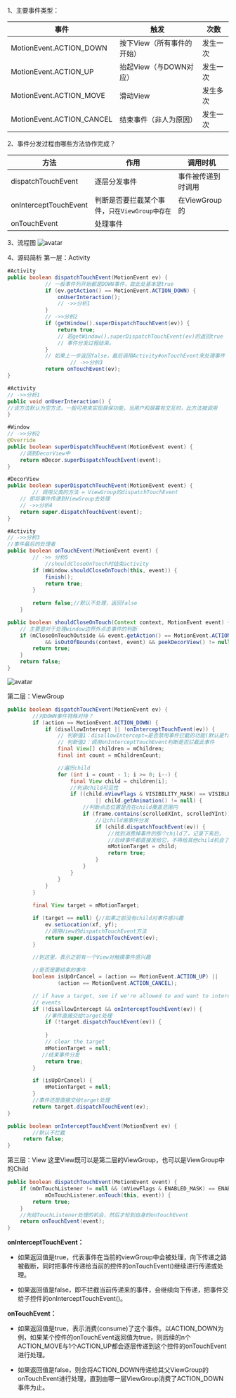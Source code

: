 1、主要事件类型：

|事件|触发|次数|
|---|---|---|
| MotionEvent.ACTION_DOWN | 按下View（所有事件的开始）|发生一次 |
| MotionEvent.ACTION_UP | 抬起View（与DOWN对应）|发生一次 |
| MotionEvent.ACTION_MOVE | 滑动View|发生多次 |
| MotionEvent.ACTION_CANCEL | 结束事件（非人为原因）|发生一次 |

2、事件分发过程由哪些方法协作完成？

|方法|作用|调用时机|
|---|---|---|
|dispatchTouchEvent|逐层分发事件|事件被传递到时调用|
|onInterceptTouchEvent|判断是否要拦截某个事件，`只在ViewGroup中存在`|在ViewGroup的|dispatchTouchEvent中调用|
|onTouchEvent|处理事件|

3、流程图
![avatar](./assets/1.svg)


4、源码简析
第一层：Activity
```java
#Activity
public boolean dispatchTouchEvent(MotionEvent ev) {
            // 一般事件列开始都是DOWN事件，故此处基本是true
            if (ev.getAction() == MotionEvent.ACTION_DOWN) {
                onUserInteraction();
                // ->>分析1
            }
            // ->>分析2
            if (getWindow().superDispatchTouchEvent(ev)) {
                return true;
                // 若getWindow().superDispatchTouchEvent(ev)的返回true
                // 事件分发过程结束。
            }
            // 如果上一步返回false，最后调用Activity#onTouchEvent来处理事件
  					// ->>分析3
            return onTouchEvent(ev);
}
```
```java
#Activity
// ->>分析1
public void onUserInteraction() {
//该方法默认为空方法，一般可用来实现屏保功能，当用户和屏幕有交互时，此方法被调用
}
```
```java
#Window
// ->>分析2
@Override
public boolean superDispatchTouchEvent(MotionEvent event) {
  	//调到DecorView中
    return mDecor.superDispatchTouchEvent(event);
}

#DecorView
public boolean superDispatchTouchEvent(MotionEvent event) {
		// 调用父类的方法 = ViewGroup的dispatchTouchEvent
    // 即将事件传递到ViewGroup去处理
    // ->>分析4
    return super.dispatchTouchEvent(event);
}
```
```java
#Activity
// ->>分析3
//事件最后的处理者
public boolean onTouchEvent(MotionEvent event) {
        // ->> 分析5
  			//shouldCloseOnTouch时结束activity
        if (mWindow.shouldCloseOnTouch(this, event)) {
            finish();
            return true;
        }
        
        return false;//默认不处理，返回false
    }

public boolean shouldCloseOnTouch(Context context, MotionEvent event) {
    // 主要是对于处理window边界外点击事件的判断
    if (mCloseOnTouchOutside && event.getAction() == MotionEvent.ACTION_DOWN
            && isOutOfBounds(context, event) && peekDecorView() != null) {
        return true;
    }
    return false;
}
```
![avatar](./assets/2.svg)

第二层：ViewGroup
```java
public boolean dispatchTouchEvent(MotionEvent ev) {
        //对DOWN事件特殊对待？
        if (action == MotionEvent.ACTION_DOWN) {
            if (disallowIntercept || !onInterceptTouchEvent(ev)) {
                // 判断值1：disallowIntercept=是否禁用事件拦截的功能(默认是false)，可通过调用requestDisallowInterceptTouchEvent修改
                // 判断值2：调用onInterceptTouchEvent判断是否拦截此事件
                final View[] children = mChildren;
                final int count = mChildrenCount;

              	//遍历child
                for (int i = count - 1; i >= 0; i--) {
                    final View child = children[i];
                    //判读child可见性
                    if ((child.mViewFlags & VISIBILITY_MASK) == VISIBLE
                            || child.getAnimation() != null) {
                        //判断点击位置是否在child覆盖范围内
                        if (frame.contains(scrolledXInt, scrolledYInt)) {
                            //让child做事件分发
                            if (child.dispatchTouchEvent(ev)) {
                                //找到消费掉事件的那个child了，记录下来后，
                                //后续事件都直接发给它，不再给其他child机会了
                                mMotionTarget = child;
                                return true;
                            }
                        }
                    }
                }
            }
        }
      
        final View target = mMotionTarget;

        if (target == null) {//如果之前没有child对事件感兴趣
            ev.setLocation(xf, yf);
          	//调用View的dispatchTouchEvent方法
            return super.dispatchTouchEvent(ev);
        }

      	//到这里，表示之前有一个View对触摸事件感兴趣
      
        //是否是要结束的事件
        boolean isUpOrCancel = (action == MotionEvent.ACTION_UP) ||
                (action == MotionEvent.ACTION_CANCEL);

        // if have a target, see if we're allowed to and want to intercept its
        // events
        if (!disallowIntercept && onInterceptTouchEvent(ev)) {
            //事件直接交给target处理
            if (!target.dispatchTouchEvent(ev)) {
                
            }
            // clear the target
            mMotionTarget = null;
           //结束事件分发
            return true;
        }

        if (isUpOrCancel) {
            mMotionTarget = null;
        }
        //事件还是直接交给target处理
        return target.dispatchTouchEvent(ev);
}

public boolean onInterceptTouchEvent(MotionEvent ev) {
        //默认不拦截
     return false;
}
```
第三层：View
这里View既可以是第二层的ViewGroup，也可以是ViewGroup中的Child
```java
public boolean dispatchTouchEvent(MotionEvent event) {
    if (mOnTouchListener != null && (mViewFlags & ENABLED_MASK) == ENABLED &&
            mOnTouchListener.onTouch(this, event)) {
        return true;
    }
  	//先给TouchListener处理的机会，然后才轮到自身的onTouchEvent
    return onTouchEvent(event);
}
```

**onInterceptTouchEvent：**

* 如果返回值是true，代表事件在当前的viewGroup中会被处理，向下传递之路被截断，同时把事件传递给当前的控件的onTouchEvent()继续进行传递或处理。

* 如果返回值是false，即不拦截当前传递来的事件，会继续向下传递，把事件交给子控件的onInterceptTouchEvent()。

**onTouchEvent：**

* 如果返回值是true，表示消费(consume)了这个事件。以ACTION_DOWN为例，如果某个控件的onTouchEvent返回值为true，则后续的n个ACTION_MOVE与1个ACTION_UP都会逐层传递到这个控件的onTouchEvent进行处理。

* 如果返回值是false，则会将ACTION_DOWN传递给其父ViewGroup的onTouchEvent进行处理，直到由哪一层ViewGroup消费了ACTION_DOWN事件为止。

